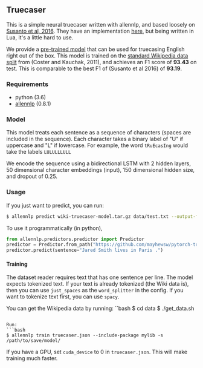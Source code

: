 ## Truecaser

This is a simple neural truecaser written with allennlp, and based loosely on [Susanto et al, 2016](https://aclweb.org/anthology/D16-1225). They have an
implementation [here](https://gitlab.com/raymondhs/char-rnn-truecase), but being written in Lua, it's a little hard to use.

We provide a [pre-trained model](https://github.com/mayhewsw/pytorch-truecaser/releases/tag/v1.0) that can be used for truecasing English right out of the box. This model is trained on the [standard Wikipedia data split](http://www.cs.pomona.edu/~dkauchak/simplification/data.v1/data.v1.split.tar.gz) from (Coster and Kauchak, 2011), and achieves an F1 score of **93.43** on test. This is comparable to the best F1 of (Susanto et al 2016) of **93.19**.

### Requirements

* python (3.6)
* [allennlp](https://github.com/allenai/allennlp/) (0.8.1)

### Model
This model treats each sentence as a sequence of characters (spaces are included in the sequence). Each character takes a binary label
of "U" if uppercase and "L" if lowercase. For example, the word `tRuEcasIng` would take the labels `LULULLLULL`

We encode the sequence using a bidirectional LSTM with 2 hidden layers, 50 dimensional character embeddings (input), 150 dimensional hidden size, and
dropout of 0.25.


### Usage

If you just want to predict, you can run:
```bash
$ allennlp predict wiki-truecaser-model.tar.gz data/test.txt --output-file test-out.txt --include-package mylib --use-dataset-reader --predictor truecaser-predictor
```

To use it programmatically (in python),

```python
from allennlp.predictors.predictor import Predictor
predictor = Predictor.from_path("https://github.com/mayhewsw/pytorch-truecaser/releases/download/v1.0/wiki-truecaser-model.tar.gz")
predictor.predict(sentence="Jared Smith lives in Paris .")
```


#### Training
The dataset reader requires text that has one sentence per line. The model expects tokenized text. If your text is already tokenized
(the Wiki data is), then you can use `just_spaces` as the `word_splitter` in the config. If you want to tokenize text first,
you can use `spacy`.

You can get the Wikipedia data by running:
``bash
$ cd data
$ ./get_data.sh
```

Run:
```bash
$ allennlp train truecaser.json --include-package mylib -s /path/to/save/model/
```

If you have a GPU, set `cuda_device` to 0 in `truecaser.json`. This will make training much faster.
